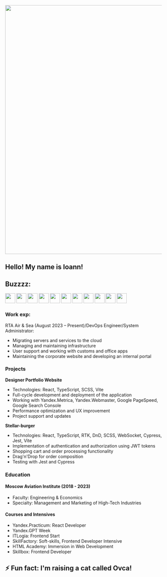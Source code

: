 <img src="https://media.giphy.com/media/Lny6Rw04nsOOc/giphy.gif" width="800"/>

## Hello! My name is Ioann! 
## Buzzzz: 
<img height="32" width="32" src="https://cdn.simpleicons.org/react/white"/> <img height="32" width="32" src="https://cdn.simpleicons.org/typescript/white"/> <img height="32" width="32" src="https://cdn.simpleicons.org/javascript/white"/> <img height="32" width="32" src="https://cdn.simpleicons.org/vite/white"/> <img height="32" width="32" src="https://cdn.simpleicons.org/yarn/white"/> <img height="32" width="32" src="https://cdn.simpleicons.org/webpack/white"/> <img height="32" width="32" src="https://cdn.simpleicons.org/sass/white"/> <img height="32" width="32" src="https://cdn.simpleicons.org/redux/white"/> <img height="32" width="32" src="https://cdn.simpleicons.org/yandexcloud/white"/> <img height="32" width="32" src="https://cdn.simpleicons.org/cypress/white"/> <img height="32" width="32" src="https://cdn.simpleicons.org/jest/white"/>


### Work exp: 
RTA Air & Sea (August 2023 – Present)/DevOps Engineer/System Administrator:
  - Migrating servers and services to the cloud
  - Managing and maintaining infrastructure
  - User support and working with customs and office apps
  - Maintaining the corporate website and developing an internal portal
    
### Projects
**Designer Portfolio Website**
- Technologies: React, TypeScript, SCSS, Vite
- Full-cycle development and deployment of the application
- Working with Yandex.Metrica, Yandex.Webmaster, Google PageSpeed, Google Search Console
- Performance optimization and UX improvement
- Project support and updates

**Stellar-burger**
- Technologies: React, TypeScript, RTK, DnD, SCSS, WebSocket, Cypress, Jest, Vite
- Implementation of authentication and authorization using JWT tokens
- Shopping cart and order processing functionality
- Drag'n'Drop for order composition
- Testing with Jest and Cypress

### Education
#### Moscow Aviation Institute (2018 - 2023) 
- Faculty: Engineering & Economics
- Specialty: Management and Marketing of High-Tech Industries

#### Courses and Intensives
- Yandex.Practicum: React Developer
- Yandex.GPT Week
- ITLogia: Frontend Start
- SkillFactory: Soft-skills, Frontend Developer Intensive
- HTML Academy: Immersion in Web Development
- Skillbox: Frontend Developer

## ⚡ Fun fact: **I'm raising a cat called Ovca!**


<!--[![trophy](https://github-profile-trophy.vercel.app/?username=ryo-ma)](https://github.com/i0ji/github-profile-trophy)
[![GitHub Streak](https://github-readme-streak-stats.herokuapp.com/?user=i0ji)](https://git.io/streak-stats)
Info GH: [![Top Langs](https://github-readme-stats.vercel.app/api/top-langs/?username=i0ji&layout=compact)](https://github.com/i0ji/github-readme-stats)
Info CW: [![codewars](https://www.codewars.com/users/i0ji/badges/micro)](https://www.codewars.com/users/i0ji) 
-->




